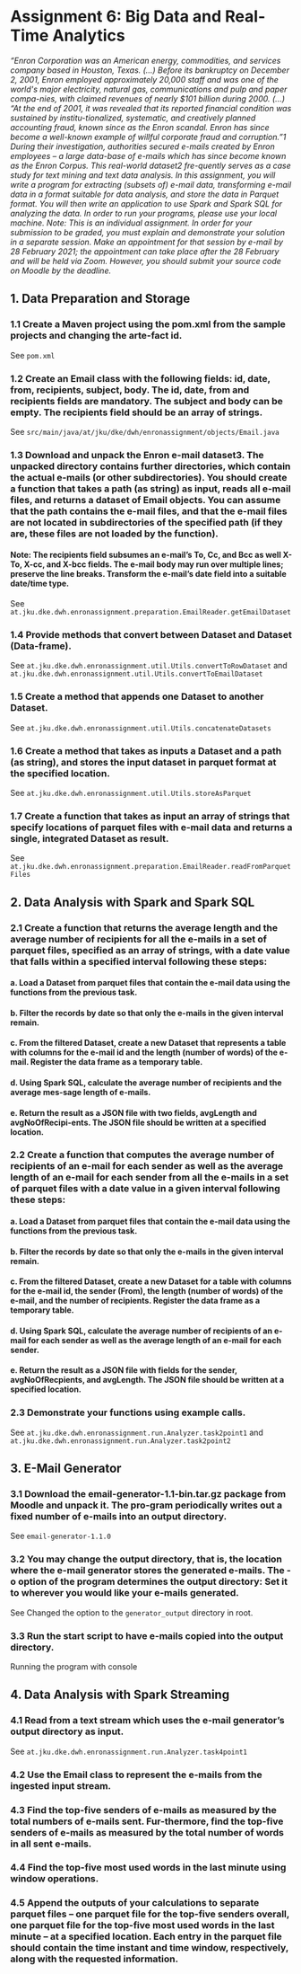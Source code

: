 # Assignment 6: Big Data and Real-Time Analytics
_“Enron Corporation was an American energy, commodities, and services company based in Houston, Texas. (…) Before its bankruptcy on December 2, 2001, Enron employed approximately 20,000 staff and was one of the world's major electricity, natural gas, communications and pulp and paper compa-nies, with claimed revenues of nearly $101 billion during 2000. (…)
“At the end of 2001, it was revealed that its reported financial condition was sustained by institu-tionalized, systematic, and creatively planned accounting fraud, known since as the Enron scandal. Enron has since become a well-known example of willful corporate fraud and corruption.”1
During their investigation, authorities secured e-mails created by Enron employees – a large data-base of e-mails which has since become known as the Enron Corpus. This real-world dataset2 fre-quently serves as a case study for text mining and text data analysis.
In this assignment, you will write a program for extracting (subsets of) e-mail data, transforming e-mail data in a format suitable for data analysis, and store the data in Parquet format. You will then write an application to use Spark and Spark SQL for analyzing the data. In order to run your programs, please use your local machine.
Note: This is an individual assignment. In order for your submission to be graded, you must explain and demonstrate your solution in a separate session. Make an appointment for that session by e-mail by 28 February 2021; the appointment can take place after the 28 February and will be held via Zoom. However, you should submit your source code on Moodle by the deadline._
## 1. Data Preparation and Storage
### 1.1 Create a Maven project using the pom.xml from the sample projects and changing the arte-fact id.
See `pom.xml`
### 1.2 Create an Email class with the following fields: id, date, from, recipients, subject, body. The id, date, from and recipients fields are mandatory. The subject and body can be empty. The recipients field should be an array of strings.
See `src/main/java/at/jku/dke/dwh/enronassignment/objects/Email.java`
### 1.3 Download and unpack the Enron e-mail dataset3. The unpacked directory contains further directories, which contain the actual e-mails (or other subdirectories). You should create a function that takes a path (as string) as input, reads all e-mail files, and returns a dataset of Email objects. You can assume that the path contains the e-mail files, and that the e-mail files are not located in subdirectories of the specified path (if they are, these files are not loaded by the function).
####   Note: The recipients field subsumes an e-mail’s To, Cc, and Bcc as well X-To, X-cc, and X-bcc fields. The e-mail body may run over multiple lines; preserve the line breaks. Transform the e-mail’s date field into a suitable date/time type.
See `at.jku.dke.dwh.enronassignment.preparation.EmailReader.getEmailDataset` 
### 1.4 Provide methods that convert between Dataset<Email> and Dataset<Row> (Data-frame).
See `at.jku.dke.dwh.enronassignment.util.Utils.convertToRowDataset` and `at.jku.dke.dwh.enronassignment.util.Utils.convertToEmailDataset`
### 1.5 Create a method that appends one Dataset<Email> to another Dataset<Email>.
See `at.jku.dke.dwh.enronassignment.util.Utils.concatenateDatasets`
### 1.6 Create a method that takes as inputs a Dataset<Email> and a path (as string), and stores the input dataset in parquet format at the specified location.
See `at.jku.dke.dwh.enronassignment.util.Utils.storeAsParquet`
### 1.7 Create a function that takes as input an array of strings that specify locations of parquet files with e-mail data and returns a single, integrated Dataset<Email> as result.
See `at.jku.dke.dwh.enronassignment.preparation.EmailReader.readFromParquetFiles`

## 2. Data Analysis with Spark and Spark SQL
### 2.1 Create a function that returns the average length and the average number of recipients for all the e-mails in a set of parquet files, specified as an array of strings, with a date value that falls within a specified interval following these steps:
#### a. Load a Dataset<Email> from parquet files that contain the e-mail data using the functions from the previous task.
#### b. Filter the records by date so that only the e-mails in the given interval remain.
#### c. From the filtered Dataset<Email>, create a new Dataset<Row> that represents a table with columns for the e-mail id and the length (number of words) of the e-mail. Register the data frame as a temporary table.
#### d. Using Spark SQL, calculate the average number of recipients and the average mes-sage length of e-mails.
#### e. Return the result as a JSON file with two fields, avgLength and avgNoOfRecipi-ents. The JSON file should be written at a specified location.
### 2.2 Create a function that computes the average number of recipients of an e-mail for each sender as well as the average length of an e-mail for each sender from all the e-mails in a set of parquet files with a date value in a given interval following these steps:
#### a. Load a Dataset<Email> from parquet files that contain the e-mail data using the functions from the previous task.
#### b. Filter the records by date so that only the e-mails in the given interval remain.
#### c. From the filtered Dataset<Email>, create a new Dataset<Row> for a table with columns for the e-mail id, the sender (From), the length (number of words) of the e-mail, and the number of recipients. Register the data frame as a temporary table.
#### d. Using Spark SQL, calculate the average number of recipients of an e-mail for each sender as well as the average length of an e-mail for each sender.
#### e. Return the result as a JSON file with fields for the sender, avgNoOfRecpients, and avgLength. The JSON file should be written at a specified location.
### 2.3 Demonstrate your functions using example calls.
See `at.jku.dke.dwh.enronassignment.run.Analyzer.task2point1`
and
`at.jku.dke.dwh.enronassignment.run.Analyzer.task2point2` 

## 3. E-Mail Generator
### 3.1 Download the email-generator-1.1-bin.tar.gz package from Moodle and unpack it. The pro-gram periodically writes out a fixed number of e-mails into an output directory.
See `email-generator-1.1.0`
### 3.2 You may change the output directory, that is, the location where the e-mail generator stores the generated e-mails. The -o option of the program determines the output directory: Set it to wherever you would like your e-mails generated.
See Changed the option to the `generator_output` directory in root.
### 3.3 Run the start script to have e-mails copied into the output directory.
Running the program with console

## 4. Data Analysis with Spark Streaming
### 4.1 Read from a text stream which uses the e-mail generator’s output directory as input.
See `at.jku.dke.dwh.enronassignment.run.Analyzer.task4point1`
### 4.2 Use the Email class to represent the e-mails from the ingested input stream.
### 4.3 Find the top-five senders of e-mails as measured by the total numbers of e-mails sent. Fur-thermore, find the top-five senders of e-mails as measured by the total number of words in all sent e-mails.
### 4.4 Find the top-five most used words in the last minute using window operations.
### 4.5 Append the outputs of your calculations to separate parquet files – one parquet file for the top-five senders overall, one parquet file for the top-five most used words in the last minute – at a specified location. Each entry in the parquet file should contain the time instant and time window, respectively, along with the requested information.